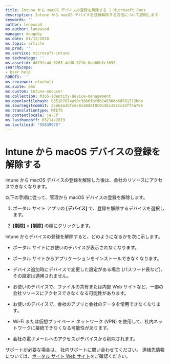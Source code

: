 ```yaml
---
title: Intune から macOS デバイスの登録を解除する | Microsoft Docs
description: Intune から macOS デバイスを登録解除する方法について説明します
keywords: ''
author: lenewsad
ms.author: lanewsad
manager: dougeby
ms.date: 01/12/2018
ms.topic: article
ms.prod: ''
ms.service: microsoft-intune
ms.technology: ''
ms.assetid: dd79fc4d-6265-4dd0-87fb-8ab66b1cf692
searchScope:
- User help
ROBOTS: ''
ms.reviewer: elocholi
ms.suite: ems
ms.custom: intune-enduser
ms.collection: M365-identity-device-management
ms.openlocfilehash: b3518707aa90c3866fbf8b24936db6d781712bdb
ms.sourcegitcommit: 25e6aa3bfce58ce8d9f8c054bc338cc3dff4a78b
ms.translationtype: MTE75
ms.contentlocale: ja-JP
ms.lasthandoff: 03/14/2019
ms.locfileid: "55839975"
---
```

# <a name="unenroll-your-macos-device-from-intune"></a>Intune から macOS デバイスの登録を解除する

Intune から macOS デバイスの登録を解除した後は、会社のリソースにアクセスできなくなります。

以下の手順に従って、管理から macOS デバイスの登録を解除します。

1.  ポータル サイト アプリの **[デバイス]** で、登録を解除するデバイスを選択します。

2.  **[削除]** > **[削除]** の順にクリックします。

Intune からデバイスの登録を解除すると、どのようになるかを次に示します。

-   ポータル サイトにお使いのデバイスが表示されなくなります。

-   ポータル サイトからアプリケーションをインストールできなくなります。

-   デバイス追加時にデバイスで変更した設定がある場合 (パスワード長など)、その設定は適用されません。

-   お使いのデバイスで、ファイルの共有または内部 Web サイトなど、一部の会社リソースにアクセスできなくなる可能性があります。

-   お使いのデバイスで、会社のアプリと会社のデータを使用できなくなります。

-   Wi-Fi または仮想プライベート ネットワーク (VPN) を使用して、社内ネットワークに接続できなくなる可能性があります。

-   会社の電子メールへのアクセスがデバイスから削除されます。

サポートが必要な場合は、 社内サポートに問い合わせてください。 連絡先情報については、[ポータル サイト Web サイト](https://go.microsoft.com/fwlink/?linkid=2010980)をご確認ください。
